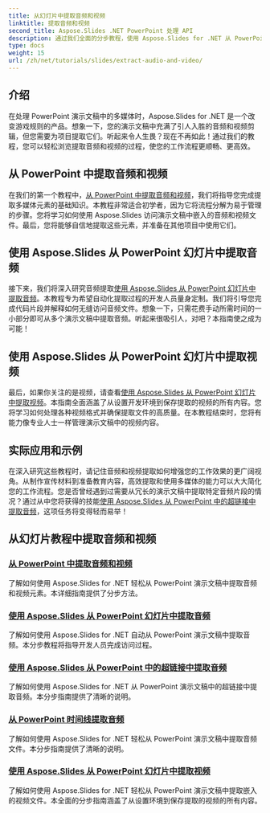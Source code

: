 ```yaml
---
title: 从幻灯片中提取音频和视频
linktitle: 提取音频和视频
second_title: Aspose.Slides .NET PowerPoint 处理 API
description: 通过我们全面的分步教程，使用 Aspose.Slides for .NET 从 PowerPoint 演示文稿中轻松提取音频和视频。
type: docs
weight: 15
url: /zh/net/tutorials/slides/extract-audio-and-video/
---
```

## 介绍

在处理 PowerPoint 演示文稿中的多媒体时，Aspose.Slides for .NET 是一个改变游戏规则的产品。想象一下，您的演示文稿中充满了引人入胜的音频和视频剪辑，但您需要为项目提取它们。听起来令人生畏？现在不再如此！通过我们的教程，您可以轻松浏览提取音频和视频的过程，使您的工作流程更顺畅、更高效。

## 从 PowerPoint 中提取音频和视频

在我们的第一个教程中，[从 PowerPoint 中提取音频和视频](./extracting-audio-and-video/)，我们将指导您完成提取多媒体元素的基础知识。本教程非常适合初学者，因为它将流程分解为易于管理的步骤。您将学习如何使用 Aspose.Slides 访问演示文稿中嵌入的音频和视频文件。最后，您将能够自信地提取这些元素，并准备在其他项目中使用它们。

## 使用 Aspose.Slides 从 PowerPoint 幻灯片中提取音频

接下来，我们将深入研究音频提取[使用 Aspose.Slides 从 PowerPoint 幻灯片中提取音频](./extract-audio-from-powerpoint/)。本教程专为希望自动化提取过程的开发人员量身定制。我们将引导您完成代码片段并解释如何无缝访问音频文件。想象一下，只需花费手动所需时间的一小部分即可从多个演示文稿中提取音频。听起来很吸引人，对吧？本指南使之成为可能！

## 使用 Aspose.Slides 从 PowerPoint 幻灯片中提取视频

最后，如果你关注的是视频，请查看[使用 Aspose.Slides 从 PowerPoint 幻灯片中提取视频](./extract-videos-from-powerpoint-slides/)。本指南全面涵盖了从设置开发环境到保存提取的视频的所有内容。您将学习如何处理各种视频格式并确保提取文件的高质量。在本教程结束时，您将有能力像专业人士一样管理演示文稿中的视频内容。

## 实际应用和示例

在深入研究这些教程时，请记住音频和视频提取如何增强您的工作效果的更广阔视角。从制作宣传材料到准备教育内容，高效提取和使用多媒体的能力可以大大简化您的工作流程。您是否曾经遇到过需要从冗长的演示文稿中提取特定音频片段的情况？通过从中您将获得的技能[使用 Aspose.Slides 从 PowerPoint 中的超链接中提取音频](./extract-audio-from-hyperlinks/)，这项任务将变得轻而易举！

## 从幻灯片教程中提取音频和视频
### [从 PowerPoint 中提取音频和视频](./extracting-audio-and-video/)
了解如何使用 Aspose.Slides for .NET 轻松从 PowerPoint 演示文稿中提取音频和视频元素。本详细指南提供了分步方法。
### [使用 Aspose.Slides 从 PowerPoint 幻灯片中提取音频](./extract-audio-from-powerpoint/)
了解如何使用 Aspose.Slides for .NET 自动从 PowerPoint 演示文稿中提取音频。本分步教程将指导开发人员完成访问过程。
### [使用 Aspose.Slides 从 PowerPoint 中的超链接中提取音频](./extract-audio-from-hyperlinks/)
了解如何使用 Aspose.Slides for .NET 从 PowerPoint 演示文稿中的超链接中提取音频。本分步指南提供了清晰的说明。
### [从 PowerPoint 时间线提取音频](./extracting-audio-from-timeline/)
了解如何使用 Aspose.Slides for .NET 轻松从 PowerPoint 演示文稿中提取音频文件。本分步指南提供了清晰的说明。
### [使用 Aspose.Slides 从 PowerPoint 幻灯片中提取视频](./extract-videos-from-powerpoint-slides/)
了解如何使用 Aspose.Slides for .NET 轻松从 PowerPoint 演示文稿中提取嵌入的视频文件。本全面的分步指南涵盖了从设置环境到保存提取的视频的所有内容。